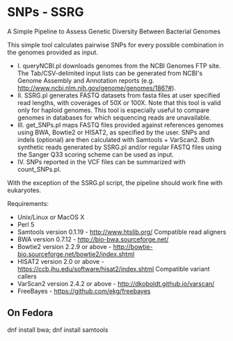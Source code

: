 # SNPs - SSRG
A Simple Pipeline to Assess Genetic Diversity Between Bacterial Genomes

This simple tool calculates pairwise SNPs for every possible combination in the genomes provided as input.

- I. queryNCBI.pl downloads genomes from the NCBI Genomes FTP site. The Tab/CSV-delimited input lists can be generated from NCBI's Genome Assembly and Annotation reports (e.g. http://www.ncbi.nlm.nih.gov/genome/genomes/186?#).
-	II. SSRG.pl generates FASTQ datasets from fasta files at user specified read lengths, with coverages of 50X or 100X. Note that this tool is valid only for haploid genomes. This tool is especially useful to compare genomes in databases for which sequencing reads are unavailable.
-	III. get_SNPs.pl maps FASTQ files provided against references genomes using BWA, Bowtie2 or HISAT2, as specified by the user. SNPs and indels (optional) are then calculated with Samtools + VarScan2. Both synthetic reads generated by SSRG.pl and/or regular FASTQ files using the Sanger Q33 scoring scheme can be used as input.
-	IV. SNPs reported in the VCF files can be summarized with count_SNPs.pl.

With the exception of the SSRG.pl script, the pipeline should work fine with eukaryotes.

Requirements:
- Unix/Linux or MacOS X
- Perl 5
- Samtools version 0.1.19 - http://www.htslib.org/
Compatible read aligners
- BWA version 0.7.12 - http://bio-bwa.sourceforge.net/
- Bowtie2 version 2.2.9 or above - http://bowtie-bio.sourceforge.net/bowtie2/index.shtml
- HISAT2 version 2.0 or above - https://ccb.jhu.edu/software/hisat2/index.shtml
Compatible variant callers
- VarScan2 version 2.4.2 or above - http://dkoboldt.github.io/varscan/
- FreeBayes - https://github.com/ekg/freebayes

## On Fedora
dnf install bwa; dnf install samtools
